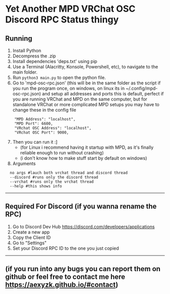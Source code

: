 # Yet Another MPD VRChat OSC Discord RPC Status thingy

## Running
1. Install Python
2. Decompress the .zip
3. Install dependencies 'deps.txt' using pip
4. Use a Terminal (Alacritty, Konsole, Powershell, etc), to navigate to the main folder.
5. Run `python3 main.py` to open the python file.
6. Go to 'mpd-osc-rpc.json' (this will be in the same folder as the script if you run the program once, on windows, on linux its in ~/.config/mpd-osc-rpc.json) and setup all addresses and ports this is default, perfect if you are running VRChat and MPD on the same computer, but for standalone VRChat or more complicated MPD setups you may have to change these in the config file
```
    "MPD Address": "localhost",
    "MPD Port": 6600,
    "VRchat OSC Address": "localhost",
    "VRchat OSC Port": 9000,
```
7. Then you can run it :]
   - (for Linux i recommend having it startup with MPD, as it's finally reliable enough to run without crashing)
   - (i don't know how to make stuff start by default on windows)
8. Arguments
```
  no args #lauch both vrchat thread and discord thread
  --discord #runs only the discord thread
  --vrchat #runs only the vrchat thread
  --help #this shows info
```
---

## Required For Discord (if you wanna rename the RPC)
1. Go to Discord Dev Hub https://discord.com/developers/applications
2. Create a new app
3. Copy the Client ID
4. Go to "Settings"
5. Set your Discord RPC ID to the one you just copied

---

## (if you run into any bugs you can report them on github or feel free to contact me here https://aexyzk.github.io/#contact)

